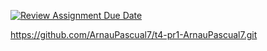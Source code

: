 [![Review Assignment Due Date](https://classroom.github.com/assets/deadline-readme-button-22041afd0340ce965d47ae6ef1cefeee28c7c493a6346c4f15d667ab976d596c.svg)](https://classroom.github.com/a/LdUK7suX)

https://github.com/ArnauPascual7/t4-pr1-ArnauPascual7.git
